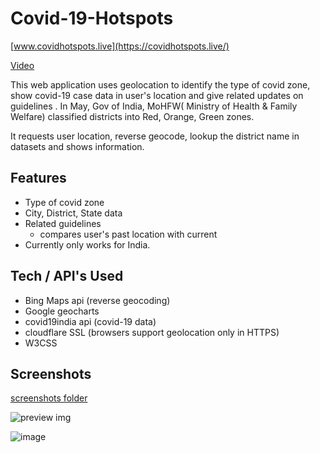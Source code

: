 # Covid-19-Hotspots #

[www.covidhotspots.live](https://covidhotspots.live/)

[Video](https://www.youtube.com/watch?v=SRDPqw_Ob94)

This web application uses geolocation to identify the type of covid zone, show covid-19 case 
data in user's location  and give related updates on guidelines . In May, Gov of India, MoHFW( Ministry of 
Health & Family Welfare) classified districts into Red, Orange, Green zones.

It requests user location, reverse geocode, lookup the district name in datasets and shows information.

## Features ##

   * Type of covid zone
   * City, District, State data
   * Related guidelines
     * compares user's past location with current 
   * Currently only works for India.  


## Tech / API's Used ##
 
 * Bing Maps api (reverse geocoding)
 * Google geocharts
 * covid19india api (covid-19 data)
 * cloudflare SSL (browsers support geolocation only in HTTPS)
 * W3CSS


## Screenshots ##

[screenshots folder](https://drive.google.com/drive/folders/1GefVsWUfzTuROzjGn0y0BkHV7oSg_OI4?usp=sharing)

![preview img](https://i.imgur.com/8xLLTgD.gif)

![image](https://i.imgur.com/uh49csT.jpg)

   
   
   
   
    
 
    


